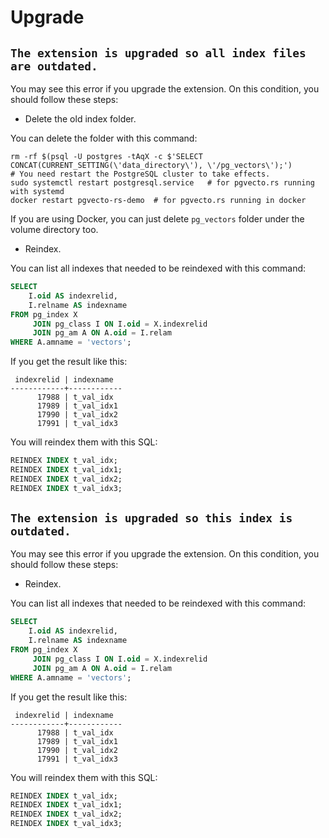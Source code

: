 # Upgrade

## `The extension is upgraded so all index files are outdated.`

You may see this error if you upgrade the extension. On this condition, you should follow these steps:

* Delete the old index folder.

You can delete the folder with this command:

```shell
rm -rf $(psql -U postgres -tAqX -c $'SELECT CONCAT(CURRENT_SETTING(\'data_directory\'), \'/pg_vectors\');')
# You need restart the PostgreSQL cluster to take effects.
sudo systemctl restart postgresql.service   # for pgvecto.rs running with systemd
docker restart pgvecto-rs-demo  # for pgvecto.rs running in docker
```

If you are using Docker, you can just delete `pg_vectors` folder under the volume directory too.

* Reindex.

You can list all indexes that needed to be reindexed with this command:

```sql
SELECT
    I.oid AS indexrelid,
    I.relname AS indexname
FROM pg_index X
     JOIN pg_class I ON I.oid = X.indexrelid
     JOIN pg_am A ON A.oid = I.relam
WHERE A.amname = 'vectors';
```

If you get the result like this:

```
 indexrelid | indexname  
------------+------------
      17988 | t_val_idx
      17989 | t_val_idx1
      17990 | t_val_idx2
      17991 | t_val_idx3
```

You will reindex them with this SQL:

```sql
REINDEX INDEX t_val_idx;
REINDEX INDEX t_val_idx1;
REINDEX INDEX t_val_idx2;
REINDEX INDEX t_val_idx3;
```

## `The extension is upgraded so this index is outdated.`

You may see this error if you upgrade the extension. On this condition, you should follow these steps:

* Reindex.

You can list all indexes that needed to be reindexed with this command:

```sql
SELECT
    I.oid AS indexrelid,
    I.relname AS indexname
FROM pg_index X
     JOIN pg_class I ON I.oid = X.indexrelid
     JOIN pg_am A ON A.oid = I.relam
WHERE A.amname = 'vectors';
```

If you get the result like this:

```
 indexrelid | indexname  
------------+------------
      17988 | t_val_idx
      17989 | t_val_idx1
      17990 | t_val_idx2
      17991 | t_val_idx3
```

You will reindex them with this SQL:

```sql
REINDEX INDEX t_val_idx;
REINDEX INDEX t_val_idx1;
REINDEX INDEX t_val_idx2;
REINDEX INDEX t_val_idx3;
```
